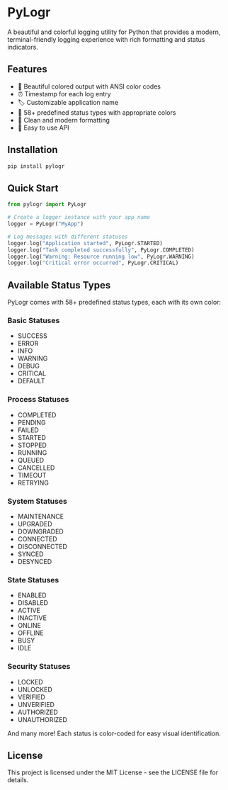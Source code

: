# PyLogr

A beautiful and colorful logging utility for Python that provides a modern, terminal-friendly logging experience with rich formatting and status indicators.

## Features

- 🎨 Beautiful colored output with ANSI color codes
- ⏰ Timestamp for each log entry
- 🏷️ Customizable application name
- 🔄 58+ predefined status types with appropriate colors
- 📝 Clean and modern formatting
- 🎯 Easy to use API

## Installation

```bash
pip install pylogr
```

## Quick Start

```python
from pylogr import PyLogr

# Create a logger instance with your app name
logger = PyLogr("MyApp")

# Log messages with different statuses
logger.log("Application started", PyLogr.STARTED)
logger.log("Task completed successfully", PyLogr.COMPLETED)
logger.log("Warning: Resource running low", PyLogr.WARNING)
logger.log("Critical error occurred", PyLogr.CRITICAL)
```

## Available Status Types

PyLogr comes with 58+ predefined status types, each with its own color:

### Basic Statuses
- SUCCESS
- ERROR
- INFO
- WARNING
- DEBUG
- CRITICAL
- DEFAULT

### Process Statuses
- COMPLETED
- PENDING
- FAILED
- STARTED
- STOPPED
- RUNNING
- QUEUED
- CANCELLED
- TIMEOUT
- RETRYING

### System Statuses
- MAINTENANCE
- UPGRADED
- DOWNGRADED
- CONNECTED
- DISCONNECTED
- SYNCED
- DESYNCED

### State Statuses
- ENABLED
- DISABLED
- ACTIVE
- INACTIVE
- ONLINE
- OFFLINE
- BUSY
- IDLE

### Security Statuses
- LOCKED
- UNLOCKED
- VERIFIED
- UNVERIFIED
- AUTHORIZED
- UNAUTHORIZED

And many more! Each status is color-coded for easy visual identification.

## License

This project is licensed under the MIT License - see the LICENSE file for details. 